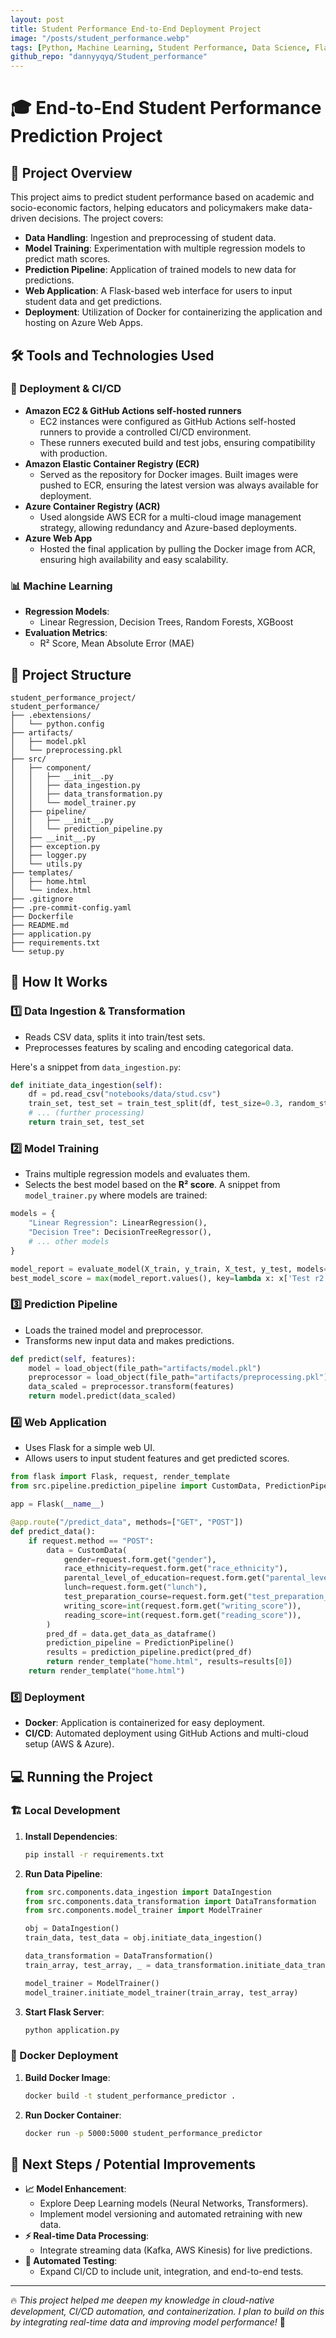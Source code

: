 ```yaml
---
layout: post
title: Student Performance End-to-End Deployment Project
image: "/posts/student_performance.webp"
tags: [Python, Machine Learning, Student Performance, Data Science, Flask, Docker, AWS, Azure]
github_repo: "dannyyqyq/Student_performance"
---
```


# 🎓 End-to-End Student Performance Prediction Project

## 📌 Project Overview
This project aims to predict student performance based on academic and socio-economic factors, helping educators and policymakers make data-driven decisions. The project covers:

- **Data Handling**: Ingestion and preprocessing of student data.
- **Model Training**: Experimentation with multiple regression models to predict math scores.
- **Prediction Pipeline**: Application of trained models to new data for predictions.
- **Web Application**: A Flask-based web interface for users to input student data and get predictions.
- **Deployment**: Utilization of Docker for containerizing the application and hosting on Azure Web Apps.

## 🛠 Tools and Technologies Used

### 🚀 Deployment & CI/CD
- **Amazon EC2 & GitHub Actions self-hosted runners**  
  - EC2 instances were configured as GitHub Actions self-hosted runners to provide a controlled CI/CD environment.
  - These runners executed build and test jobs, ensuring compatibility with production.
- **Amazon Elastic Container Registry (ECR)**  
  - Served as the repository for Docker images. Built images were pushed to ECR, ensuring the latest version was always available for deployment.
- **Azure Container Registry (ACR)**  
  - Used alongside AWS ECR for a multi-cloud image management strategy, allowing redundancy and Azure-based deployments.
- **Azure Web App**  
  - Hosted the final application by pulling the Docker image from ACR, ensuring high availability and easy scalability.

### 📊 Machine Learning
- **Regression Models**: 
  - Linear Regression, Decision Trees, Random Forests, XGBoost
- **Evaluation Metrics**:
  - R² Score, Mean Absolute Error (MAE)

## 📂 Project Structure

```
student_performance_project/
student_performance/
├── .ebextensions/
│   └── python.config
├── artifacts/
│   ├── model.pkl
│   └── preprocessing.pkl
├── src/
│   ├── component/
│   │   ├── __init__.py
│   │   ├── data_ingestion.py
│   │   ├── data_transformation.py
│   │   └── model_trainer.py
│   ├── pipeline/
│   │   ├── __init__.py
│   │   └── prediction_pipeline.py
│   ├── __init__.py
│   ├── exception.py
│   ├── logger.py
│   └── utils.py
├── templates/
│   ├── home.html
│   └── index.html
├── .gitignore
├── .pre-commit-config.yaml
├── Dockerfile
├── README.md
├── application.py
├── requirements.txt
└── setup.py
```

## 🚀 How It Works

### 1️⃣ Data Ingestion & Transformation
- Reads CSV data, splits it into train/test sets.
- Preprocesses features by scaling and encoding categorical data.

Here's a snippet from `data_ingestion.py`:

```python
def initiate_data_ingestion(self):
    df = pd.read_csv("notebooks/data/stud.csv")
    train_set, test_set = train_test_split(df, test_size=0.3, random_state=42)
    # ... (further processing)
    return train_set, test_set
```

### 2️⃣ Model Training
- Trains multiple regression models and evaluates them.
- Selects the best model based on the **R² score**.
A snippet from `model_trainer.py` where models are trained:

```python
models = {
    "Linear Regression": LinearRegression(),
    "Decision Tree": DecisionTreeRegressor(),
    # ... other models
}

model_report = evaluate_model(X_train, y_train, X_test, y_test, models=models)
best_model_score = max(model_report.values(), key=lambda x: x['Test r2 score'])
```

### 3️⃣ Prediction Pipeline
- Loads the trained model and preprocessor.
- Transforms new input data and makes predictions.
  
```python
def predict(self, features):
    model = load_object(file_path="artifacts/model.pkl")
    preprocessor = load_object(file_path="artifacts/preprocessing.pkl")
    data_scaled = preprocessor.transform(features)
    return model.predict(data_scaled)
```

### 4️⃣ Web Application
- Uses Flask for a simple web UI.
- Allows users to input student features and get predicted scores.
  
```python
from flask import Flask, request, render_template
from src.pipeline.prediction_pipeline import CustomData, PredictionPipeline

app = Flask(__name__)

@app.route("/predict_data", methods=["GET", "POST"])
def predict_data():
    if request.method == "POST":
        data = CustomData(
            gender=request.form.get("gender"),
            race_ethnicity=request.form.get("race_ethnicity"),
            parental_level_of_education=request.form.get("parental_level_of_education"),
            lunch=request.form.get("lunch"),
            test_preparation_course=request.form.get("test_preparation_course"),
            writing_score=int(request.form.get("writing_score")),
            reading_score=int(request.form.get("reading_score")),
        )
        pred_df = data.get_data_as_dataframe()
        prediction_pipeline = PredictionPipeline()
        results = prediction_pipeline.predict(pred_df)
        return render_template("home.html", results=results[0])
    return render_template("home.html")
```

### 5️⃣ Deployment
- **Docker**: Application is containerized for easy deployment.
- **CI/CD**: Automated deployment using GitHub Actions and multi-cloud setup (AWS & Azure).

## 💻 Running the Project

### 🏗️ Local Development
1. **Install Dependencies**:
   ```bash
   pip install -r requirements.txt
   ```
2. **Run Data Pipeline**:
   ```python
   from src.components.data_ingestion import DataIngestion
   from src.components.data_transformation import DataTransformation
   from src.components.model_trainer import ModelTrainer

   obj = DataIngestion()
   train_data, test_data = obj.initiate_data_ingestion()
   
   data_transformation = DataTransformation()
   train_array, test_array, _ = data_transformation.initiate_data_transformation(train_data, test_data)

   model_trainer = ModelTrainer()
   model_trainer.initiate_model_trainer(train_array, test_array)
   ```
3. **Start Flask Server**:
   ```bash
   python application.py
   ```

### 🐳 Docker Deployment
1. **Build Docker Image**:
   ```bash
   docker build -t student_performance_predictor .
   ```
2. **Run Docker Container**:
   ```bash
   docker run -p 5000:5000 student_performance_predictor
   ```

## 🔮 Next Steps / Potential Improvements
- **📈 Model Enhancement**:
  - Explore Deep Learning models (Neural Networks, Transformers).
  - Implement model versioning and automated retraining with new data.
- **⚡ Real-time Data Processing**:
  - Integrate streaming data (Kafka, AWS Kinesis) for live predictions.
- **🧪 Automated Testing**:
  - Expand CI/CD to include unit, integration, and end-to-end tests.

---
🔥 *This project helped me deepen my knowledge in cloud-native development, CI/CD automation, and containerization. I plan to build on this by integrating real-time data and improving model performance!* 🚀
